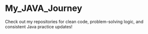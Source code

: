 # My_JAVA_Journey
Check out my repositories for clean code, problem-solving logic, and consistent Java practice updates!
